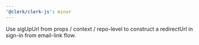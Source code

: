 ```yaml
---
'@clerk/clerk-js': minor
---
```


Use sigUpUrl from props / context / repo-level to construct a redirectUrl in sign-in from email-link flow.
